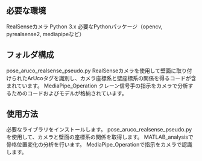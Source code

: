 ## 必要な環境
RealSenseカメラ
Python 3.x
必要なPythonパッケージ（opencv, pyrealsense2, mediapipeなど）
## フォルダ構成
pose_aruco_realsense_pseudo.py
RealSenseカメラを使用して壁面に取り付けられたArUcoタグを識別し、カメラ座標系と壁座標系の関係を得るコードが含まれています。
MediaPipe_Operation
クレーン信号手の指示をカメラで分析するためのコードおよびモデルが格納されています。
## 使用方法
必要なライブラリをインストールします。
pose_aruco_realsense_pseudo.pyを使用して、カメラと壁面の座標系の関係を取得します。
MATLAB_analysisで骨格位置変化の分析を行います。
MediaPipe_Operationで指示をカメラで認識します。
